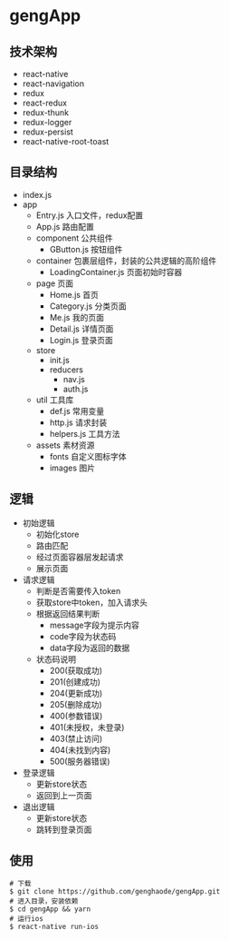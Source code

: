 # gengApp
## 技术架构
- react-native
- react-navigation
- redux
- react-redux
- redux-thunk
- redux-logger
- redux-persist
- react-native-root-toast
## 目录结构
- index.js
- app 
    * Entry.js 入口文件，redux配置
    * App.js 路由配置
    * component 公共组件
        + GButton.js 按钮组件
    * container 包裹层组件，封装的公共逻辑的高阶组件
        + LoadingContainer.js 页面初始时容器
    * page 页面
        + Home.js 首页
        + Category.js 分类页面
        + Me.js 我的页面
        + Detail.js 详情页面
        + Login.js 登录页面
    * store 
        + init.js
        + reducers
            - nav.js
            - auth.js
    * util 工具库
        + def.js 常用变量
        + http.js 请求封装
        + helpers.js 工具方法
    * assets 素材资源
        + fonts 自定义图标字体
        + images 图片
## 逻辑
- 初始逻辑
    * 初始化store
    * 路由匹配
    * 经过页面容器层发起请求
    * 展示页面
- 请求逻辑
    * 判断是否需要传入token
    * 获取store中token，加入请求头
    * 根据返回结果判断
        + message字段为提示内容
        + code字段为状态码
        + data字段为返回的数据
    * 状态码说明
        + 200(获取成功)
        + 201(创建成功)
        + 204(更新成功)
        + 205(删除成功)
        + 400(参数错误)
        + 401(未授权，未登录)
        + 403(禁止访问)
        + 404(未找到内容)
        + 500(服务器错误)
- 登录逻辑
    * 更新store状态
    * 返回到上一页面
- 退出逻辑
    * 更新store状态
    * 跳转到登录页面
## 使用
```
# 下载
$ git clone https://github.com/genghaode/gengApp.git
# 进入目录，安装依赖
$ cd gengApp && yarn
# 运行ios
$ react-native run-ios
```

